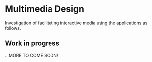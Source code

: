 # Multimedia Design
Investigation of facilitating interactive media using the applications as follows.

## Work in progress
...MORE TO COME SOON!
